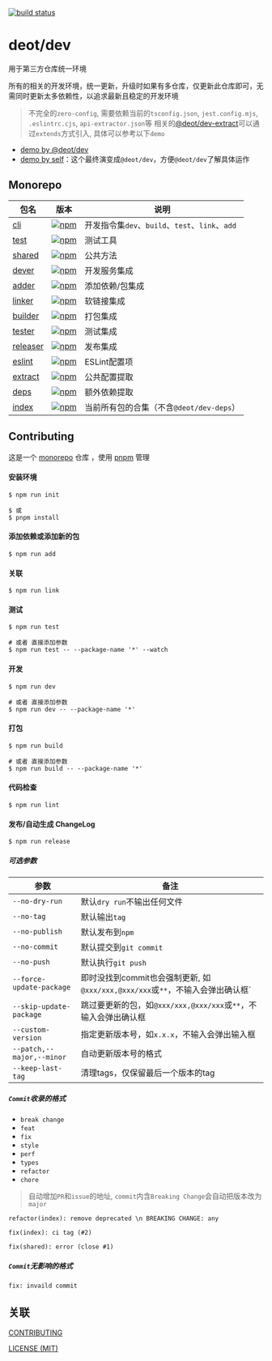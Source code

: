 [ci-image]: https://github.com/deot/dev/actions/workflows/ci.yml/badge.svg?branch=main
[ci-url]: https://github.com/deot/dev/actions/workflows/ci.yml

[![build status][ci-image]][ci-url]

# deot/dev

用于第三方仓库统一环境

所有的相关的开发环境，统一更新，升级时如果有多仓库，仅更新此仓库即可，无需同时更新太多依赖性，以追求最新且稳定的开发环境

> 不完全的`zero-config`, 需要依赖当前的`tsconfig.json`, `jest.config.mjs`, `.eslintrc.cjs`, `api-extractor.json`等
> 相关的[@deot/dev-extract](packages/extract)可以通过`extends`方式引入, 具体可以参考以下`demo`


- [demo by @deot/dev](https://github.com/deot/dev-demo)
- [demo by self](https://github.com/deot/dev-self-demo)：这个最终演变成`@deot/dev`，方便`@deot/dev`了解具体运作

## Monorepo

[npm-cli-image]: https://img.shields.io/npm/v/@deot/dev-cli.svg
[npm-cli-url]: https://www.npmjs.com/package/@deot/dev-cli

[npm-test-image]: https://img.shields.io/npm/v/@deot/dev-test.svg
[npm-test-url]: https://www.npmjs.com/package/@deot/dev-test

[npm-shared-image]: https://img.shields.io/npm/v/@deot/dev-shared.svg
[npm-shared-url]: https://www.npmjs.com/package/@deot/dev-shared

[npm-dever-image]: https://img.shields.io/npm/v/@deot/dev-dever.svg
[npm-dever-url]: https://www.npmjs.com/package/@deot/dev-dever

[npm-adder-image]: https://img.shields.io/npm/v/@deot/dev-adder.svg
[npm-adder-url]: https://www.npmjs.com/package/@deot/dev-adder

[npm-linker-image]: https://img.shields.io/npm/v/@deot/dev-linker.svg
[npm-linker-url]: https://www.npmjs.com/package/@deot/dev-linker

[npm-builder-image]: https://img.shields.io/npm/v/@deot/dev-builder.svg
[npm-builder-url]: https://www.npmjs.com/package/@deot/dev-builder

[npm-tester-image]: https://img.shields.io/npm/v/@deot/dev-tester.svg
[npm-tester-url]: https://www.npmjs.com/package/@deot/dev-tester

[npm-releaser-image]: https://img.shields.io/npm/v/@deot/dev-releaser.svg
[npm-releaser-url]: https://www.npmjs.com/package/@deot/dev-releaser

[npm-eslint-image]: https://img.shields.io/npm/v/@deot/dev-eslint.svg
[npm-eslint-url]: https://www.npmjs.com/package/@deot/dev-eslint

[npm-extract-image]: https://img.shields.io/npm/v/@deot/dev-extract.svg
[npm-extract-url]: https://www.npmjs.com/package/@deot/dev-extract

[npm-deps-image]: https://img.shields.io/npm/v/@deot/dev-deps.svg
[npm-deps-url]: https://www.npmjs.com/package/@deot/dev-deps

[npm-image]: https://img.shields.io/npm/v/@deot/dev.svg
[npm-url]: https://www.npmjs.com/package/@deot/dev

| 包名                            | 版本                                             | 说明                                     |
| ----------------------------- | ---------------------------------------------- | -------------------------------------- |
| [cli](packages/cli)           | [![npm][npm-cli-image]][npm-cli-url]           | 开发指令集`dev`、`build`、`test`、`link`、`add` |
| [test](packages/test)         | [![npm][npm-test-image]][npm-test-url]         | 测试工具                                   |
| [shared](packages/shared)     | [![npm][npm-shared-image]][npm-shared-url]     | 公共方法                                   |
| [dever](packages/dever)       | [![npm][npm-dever-image]][npm-dever-url]       | 开发服务集成                                 |
| [adder](packages/adder)       | [![npm][npm-adder-image]][npm-adder-url]       | 添加依赖/包集成                               |
| [linker](packages/linker)     | [![npm][npm-linker-image]][npm-linker-url]     | 软链接集成                                  |
| [builder](packages/builder)   | [![npm][npm-builder-image]][npm-builder-url]   | 打包集成                                   |
| [tester](packages/tester)     | [![npm][npm-tester-image]][npm-tester-url]     | 测试集成                                   |
| [releaser](packages/releaser) | [![npm][npm-releaser-image]][npm-releaser-url] | 发布集成                                   |
| [eslint](packages/eslint)     | [![npm][npm-eslint-image]][npm-eslint-url]     | ESLint配置项                              |
| [extract](packages/extract)   | [![npm][npm-extract-image]][npm-extract-url]   | 公共配置提取                                 |
| [deps](packages/deps)         | [![npm][npm-deps-image]][npm-deps-url]         | 额外依赖提取                                 |
| [index](packages/index)       | [![npm][npm-image]][npm-url]                   | 当前所有包的合集（不含`@deot/dev-deps`）           |

## Contributing

这是一个 [monorepo](https://en.wikipedia.org/wiki/Monorepo) 仓库 ，使用 [pnpm](https://pnpm.io/) 管理

#### 安装环境

```console
$ npm run init 

$ 或
$ pnpm install
```

#### 添加依赖或添加新的包

```console
$ npm run add
```

#### 关联

```console
$ npm run link
```

#### 测试

```console
$ npm run test

# 或者 直接添加参数
$ npm run test -- --package-name '*' --watch
```

#### 开发

```console
$ npm run dev

# 或者 直接添加参数
$ npm run dev -- --package-name '*'
```

#### 打包

```console
$ npm run build

# 或者 直接添加参数
$ npm run build -- --package-name '*'
```

#### 代码检查

```console
$ npm run lint
```

#### 发布/自动生成 ChangeLog

```console
$ npm run release
```

##### 可选参数

| 参数                        | 备注                                                      |
| ------------------------- | ------------------------------------------------------- |
| `--no-dry-run`            | 默认`dry run`不输出任何文件                                      |
| `--no-tag`                | 默认输出`tag`                                               |
| `--no-publish`            | 默认发布到`npm`                                              |
| `--no-commit`             | 默认提交到`git commit`                                       |
| `--no-push`               | 默认执行`git push`                                          |
| `--force-update-package`  | 即时没找到commit也会强制更新, 如`@xxx/xxx,@xxx/xxx`或`**`，不输入会弹出确认框` |
| `--skip-update-package`   | 跳过要更新的包，如`@xxx/xxx,@xxx/xxx`或`**`，不输入会弹出确认框             |
| `--custom-version`        | 指定更新版本号，如`x.x.x`，不输入会弹出输入框                              |
| `--patch,--major,--minor` | 自动更新版本号的格式                                              |
| `--keep-last-tag`         | 清理tags，仅保留最后一个版本的tag                                    |

##### `Commit`收录的格式

- `break change`
- `feat`
- `fix`
- `style`
- `perf`
- `types`
- `refactor`
- `chore`

> 自动增加`PR`和`issue`的地址, `commit`内含`Breaking Change`会自动把版本改为`major`

```shell
refactor(index): remove deprecated \n BREAKING CHANGE: any

fix(index): ci tag (#2)

fix(shared): error (close #1)
```

##### `Commit`无影响的格式

```shell
fix: invaild commit
```

## 关联

[CONTRIBUTING](./.github/CONTRIBUTING.md)

[LICENSE (MIT)](./LICENSE)